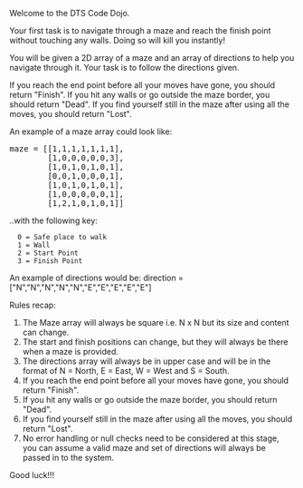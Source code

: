 ﻿Welcome to the DTS Code Dojo. 

Your first task is to navigate through a maze and reach the finish point without touching any walls. 
Doing so will kill you instantly!

You will be given a 2D array of a maze and an array of directions to help you navigate through it. Your task is to follow the directions given. 

If you reach the end point before all your moves have gone, you should return "Finish". 
If you hit any walls or go outside the maze border, you should return "Dead". 
If you find yourself still in the maze after using all the moves, you should return "Lost".

An example of a maze array could look like:
<pre>
maze = [[1,1,1,1,1,1,1],
        [1,0,0,0,0,0,3],
        [1,0,1,0,1,0,1],
        [0,0,1,0,0,0,1],
        [1,0,1,0,1,0,1],
        [1,0,0,0,0,0,1],
        [1,2,1,0,1,0,1]]
</pre>

..with the following key:

      0 = Safe place to walk
      1 = Wall
      2 = Start Point
      3 = Finish Point

An example of directions would be:
direction = ["N","N","N","N","N","E","E","E","E","E"]

Rules recap:
1. The Maze array will always be square i.e. N x N but its size and content can change.
2. The start and finish positions can change, but they will always be there when a maze is provided.
3. The directions array will always be in upper case and will be in the format of N = North, E = East, W = West and S = South.
4. If you reach the end point before all your moves have gone, you should return "Finish".
5. If you hit any walls or go outside the maze border, you should return "Dead".
6. If you find yourself still in the maze after using all the moves, you should return "Lost".
7. No error handling or null checks need to be considered at this stage, you can assume a valid maze and set of directions will always be passed in to the system.

Good luck!!!



